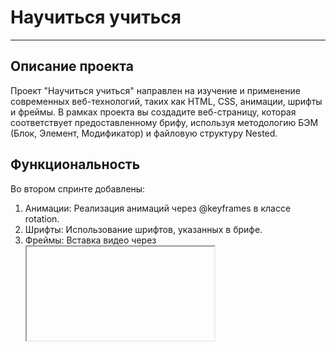 # Научиться учиться
------

## Описание проекта
Проект "Научиться учиться" направлен на изучение и применение современных веб-технологий, таких как HTML, CSS, анимации, шрифты и фреймы. В рамках проекта вы создадите веб-страницу, которая соответствует предоставленному брифу, используя методологию БЭМ (Блок, Элемент, Модификатор) и файловую структуру Nested.

## Функциональность
Во втором спринте добавлены:
1. Анимации: Реализация анимаций через @keyframes в классе rotation.
2. Шрифты: Использование шрифтов, указанных в брифе.
3. Фреймы: Вставка видео через <iframe>.
4. Сетки: Использование Flexbox или CSS Grid для построения сеток.
5. Семантика: Корректное использование семантических тегов HTML.

## Технологии
1. HTML: Семантическая разметка, использование тегов header, main, footer, section, nav.
2. CSS: Стилизация с использованием БЭМ, анимации, Flexbox, CSS Grid.
3. БЭМ: Организация файловой структуры по методологии БЭМ (Nested).
